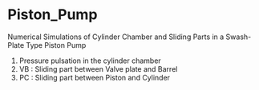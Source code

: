 # Piston_Pump
Numerical Simulations of Cylinder Chamber and Sliding Parts in a Swash-Plate Type Piston Pump
1) Pressure pulsation in the cylinder chamber
2) VB : Sliding part between Valve plate and Barrel
3) PC : Sliding part between Piston and Cylinder
